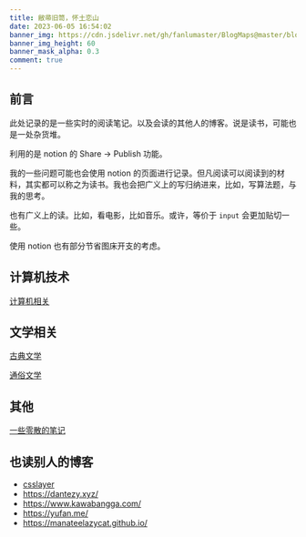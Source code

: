 ```yaml
---
title: 敝帚旧笥，怀土恋山
date: 2023-06-05 16:54:02
banner_img: https://cdn.jsdelivr.net/gh/fanlumaster/BlogMaps@master/blogs/pictures/arietty02.jpg
banner_img_height: 60
banner_mask_alpha: 0.3
comment: true
---
```


<div class="markdown-body">

## 前言

此处记录的是一些实时的阅读笔记。以及会读的其他人的博客。说是读书，可能也是一处杂货堆。

利用的是 notion 的 Share -> Publish 功能。

我的一些问题可能也会使用 notion 的页面进行记录。但凡阅读可以阅读到的材料，其实都可以称之为读书。我也会把广义上的写归纳进来，比如，写算法题，与我的思考。

也有广义上的读。比如，看电影，比如音乐。或许，等价于 `input` 会更加贴切一些。

使用 notion 也有部分节省图床开支的考虑。

## 计算机技术

[计算机相关](https://luflyan.notion.site/f64c5f51ba4a4d609261348ebc9351cd)

## 文学相关

[古典文学](https://luflyan.notion.site/1d7ae437a8774fd7a7ddce1ceaafd00e)

[通俗文学](https://luflyan.notion.site/54da20bbcfbc40baa6fea4f278b9d0fd)

## 其他

[一些零散的笔记](https://luflyan.notion.site/b5ee8643e563498b96c6b7ab0f27343b)

## 也读别人的博客

- [csslayer](https://www.csslayer.info/wordpress/)
- <https://dantezy.xyz/>
- <https://www.kawabangga.com/>
- <https://yufan.me/>
- <https://manateelazycat.github.io/>

</div>
